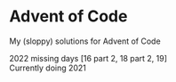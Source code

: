 # Advent of Code
My (sloppy) solutions for Advent of Code

2022 missing days [16 part 2, 18 part 2, 19]<br>
Currently doing 2021
